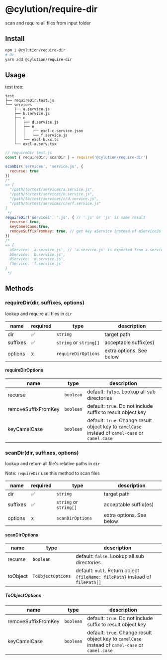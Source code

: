 # @cylution/require-dir

scan and require all files from input folder

## Install
```bash
npm i @cylution/require-dir
# Or
yarn add @cylution/require-dir 
```

## Usage
test tree:
```text
test
├── requireDir.test.js
└── services
    ├── a.service.js
    ├── b.service.js
    ├── c
    │   ├── d.service.js
    │   ├── e
    │   │   ├── excl-c.service.json
    │   │   └── f.service.js
    │   └── excl-b.xx.ts
    └── excl-a.serv.tsx
```

```js
// requireDir.test.js
const { requireDir, scanDir } = require('@cylution/require-dir')

scanDir('services', 'service.js', {
  recurse: true
})
/*
=> [
  "/path/to/test/services/a.service.js",
  "/path/to/test/services/b.service.js",
  "/path/to/test/services/c/d.service.js",
  "/path/to/test/services/c/e/f.service.js"
]
 */
requireDir('services', '.js', { // '.js' or 'js' is same result
  recurse: true,
  keyCamelCase:true,
  removeSuffixFromKey: true, // get key aService instead of aServiceJs
})
/*
=> {
  aService: 'a.service.js', // 'a.service.js' is exported from a.service.js
  bService: 'b.service.js',
  dService: 'd.service.js',
  fService: 'f.service.js'
}
 */
```

## Methods

### requireDir(dir, suffixes, options)
lookup and require all files in `dir`

name | required |type | description
---|---|---|---
dir|✅|`string`|target path
suffixes|✅|`string` or `string[]`|acceptable suffix(es)
options|x|`requireDirOptions`|extra options. See below

#### requireDirOptions
name|type|description
---|---|---
recurse|`boolean`|default: `false`. Lookup all sub directories
removeSuffixFromKey|`boolean`|default: `true`. Do not include suffix to result object key
keyCamelCase|`boolean`|default: `true`. Change result object key to `camelCase` instead of `camel-case` or `camel.case`

### scanDir(dir, suffixes, options)
lookup and return all file's relative paths in `dir`

Note: `requireDir` use this method to scan files

name | required |type | description
---|---|---|---
dir|✅|`string`|target path
suffixes|✅|`string` or `string[]`|acceptable suffix(es)
options|x|`scanDirOptions`|extra options. See below

#### scanDirOptions
name|type|description
---|---|---
recurse|`boolean`|default: `false`. Lookup all sub directories
toObject|`ToObjectOptions`|default: `null`. Return object `{fileName: filePath}` instead of `filePath[]`

##### ToObjectOptions
name|type|description
---|---|---
removeSuffixFromKey|`boolean`|default: `true`. Do not include suffix to result object key
keyCamelCase|`boolean`|default: `true`. Change result object key to `camelCase` instead of `camel-case` or `camel.case`
